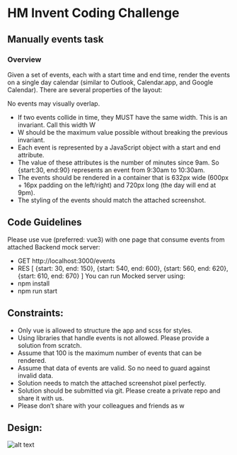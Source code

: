 # HM Invent Coding Challenge

## Manually events task

### Overview

Given a set of events, each with a start time and end time, render the events on a
single day calendar (similar to Outlook, Calendar.app, and Google Calendar). There are
several properties of the layout:

No events may visually overlap.

- If two events collide in time, they MUST have the same width. This is an invariant. Call this width W
- W should be the maximum value possible without breaking the previous invariant.
- Each event is represented by a JavaScript object with a start and end attribute.
- The value of these attributes is the number of minutes since 9am. So {start:30, end:90} represents an event from 9:30am to 10:30am.
- The events should be rendered in a container that is 632px wide (600px + 16px padding on the left/right) and 720px long (the day will end at 9pm).
- The styling of the events should match the attached screenshot.

## Code Guidelines

Please use vue (preferred: vue3) with one page that consume events from attached
Backend mock server:

- GET http://localhost:3000/events
- RES [ {start: 30, end: 150}, {start: 540, end: 600}, {start: 560, end: 620}, {start: 610, end: 670} ]
  You can run Mocked server using:
- npm install
- npm run start

## Constraints:

- Only vue is allowed to structure the app and scss for styles.
- Using libraries that handle events is not allowed. Please provide a solution from scratch.
- Assume that 100 is the maximum number of events that can be rendered.
- Assume that data of events are valid. So no need to guard against invalid data.
- Solution needs to match the attached screenshot pixel perfectly.
- Solution should be submitted via git. Please create a private repo and share it with us.
- Please don’t share with your colleagues and friends as w

## Design:

![alt text](https://github.com/MuhammadMoftah]/events-task/blob/[branch]/events.jpeg?raw=true)
